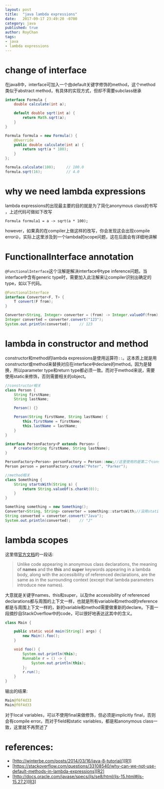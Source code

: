 ```yaml
---
layout: post
title:  "java lambda expressions"
date:   2017-09-17 23:49:20 -0700
category: java
published: true
author: RoyChan
tags:
- java
- lambda expressions
---
```


# change of interface
在java8中，interface可加入一个由default关键字修饰的method，这个method类似于abstract method，有具体的实现方式，但却不需要subclass继承

````java
interface Formula {
    double calculate(int a);

    default double sqrt(int a) {
        return Math.sqrt(a);
    }
}

Formula formula = new Formula() {
    @Override
    public double calculate(int a) {
        return sqrt(a * 100);
    }
};

formula.calculate(100);     // 100.0
formula.sqrt(16);           // 4.0
````    

# why we need lambda expressions
lambda expressions的出现最主要的目的就是为了简化anonymous class的书写
，上述代码可做如下改写
````java>
Formula formula1 = a -> sqrt(a * 100);
````
however，如果真的在compiler上做这样的改写，你会发现这会出现compile error<code>:stuck_out_tongue_winking_eye:</code>，实际上这里涉及到一个lambda的scope问题，这在后面会有详细地讲解

# FunctionalInterface annotation
<code>@FunctionalInterface</code>这个注解是解决interface中type inference问题。当interface中含有generic type时，需要加入此注解来让compiler识别出确定的type，如以下代码。

````java
@FunctionalInterface
interface Converter<F, T> {
    T convert(F from);
}

Converter<String, Integer> converter = (from) -> Integer.valueOf(from);
Integer converted = converter.convert("123");
System.out.println(converted);    // 123
````

# lambda in constructor and method
constructor和method的lambda expressions是使用运算符<code>::</code>。这本质上就是用constructor或method来替换对应在interface中declare的method。因为是替换，所以parameter type和return type都必须一致。而对于method来说，需要使用static来修饰，否则需要相关的object。
````java
//constructor相关
class Person {
    String firstName;
    String lastName;

    Person() {}

    Person(String firstName, String lastName) {
        this.firstName = firstName;
        this.lastName = lastName;
    }
}

interface PersonFactory<P extends Person> {
    P create(String firstName, String lastName);
}

PersonFactory<Person> personFactory = Person::new;//这里使用的是第二个constructor
Person person = personFactory.create("Peter", "Parker");
````
````java
//method相关
class Something {
    String startsWith(String s) {
        return String.valueOf(s.charAt(0));
    }
}

Something something = new Something();
Converter<String, String> converter = something::startsWith;//没用static修饰
String converted = converter.convert("Java");
System.out.println(converted);    // "J"
````

# lambda scopes
这里借[官方文档](http://docs.oracle.com/javase/specs/jls/se8/html/jls-15.html#jls-15.27.2)的一段话:

> Unlike code appearing in anonymous class declarations, the meaning of **names** and the **this** and **super** keywords appearing in a lambda body, along with the accessibility of referenced declarations, are the same as in the surrounding context (except that lambda parameters introduce new names).

大意就是关键字names、this和super，以及the accessibility of referenced declarations都与周围的上下文一样，也就是所有variable和method的reference都是与周围上下文一样的，新的variable和method需要做重新的declare。下面一段摘抄自StackOverflow中的code，可以很好地表达这其中的含义。

````java
class Main {

    public static void main(String[] args) {
        new Main().foo();
    }

    void foo() {
        System.out.println(this);
        Runnable r = () -> {
            System.out.println(this);
        };
        r.run();
    }
}
````
输出的结果:

````java
Main@f6f4d33
Main@f6f4d33
````

对于local variables，可以不使用final来做修饰，但必须是implicitly final，否则会有compile error。而对于field和static variables，都是和anonymous class一致，这里就不再赘述了


# references:
- [http://winterbe.com/posts/2014/03/16/java-8-tutorial/][R1]
- [https://stackoverflow.com/questions/33108540/why-can-we-not-use-default-methods-in-lambda-expressions][R2]
- [http://docs.oracle.com/javase/specs/jls/se8/html/jls-15.html#jls-15.27.2][R3]

[R1]: http://winterbe.com/posts/2014/03/16/java-8-tutorial/
[R2]: https://stackoverflow.com/questions/33108540/why-can-we-not-use-default-methods-in-lambda-expressions
[R3]: http://docs.oracle.com/javase/specs/jls/se8/html/jls-15.html#jls-15.27.2
